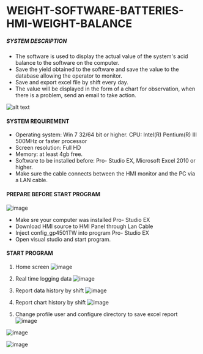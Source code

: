 # WEIGHT-SOFTWARE-BATTERIES-HMI-WEIGHT-BALANCE

##### SYSTEM DESCRIPTION ###
- The software is used to display the actual value of the system's acid balance to the software on the computer.
- Save the yield obtained to the software and save the value to the database allowing the operator to monitor.
- Save and export excel file by shift every day.
- The value will be displayed in the form of a chart for observation, when there is a problem, send an email to take action.

![alt text](https://github.com/AnhTranThe/WEIGHT-SOFTWARE-BATTERIES/issues/1#issue-1788738283)

#### SYSTEM REQUIREMENT

-  Operating system: Win 7 32/64 bit or higher.
CPU: Intel(R) Pentium(R) III 500MHz or faster processor
-  Screen resolution: Full HD
-  Memory: at least 4gb free.
-  Software to be installed before: Pro- Studio EX, Microsoft Excel 2010 or higher.
- Make sure the cable connects between the HMI monitor and the PC via a LAN cable.

 #### PREPARE BEFORE START PROGRAM
 ![image](https://github.com/AnhTranThe/WEIGHT-SOFTWARE-BATTERIES/assets/92661883/3cdda9a7-3551-4008-a219-7cf0f49c355c)

 - Make sre your computer was installed  Pro- Studio EX
 - Download HMI source to HMI Panel through Lan Cable
 - Inject config_gp4501TW into program Pro- Studio EX
 - Open visual studio and start program.

#### START PROGRAM
1. Home screen
  ![image](https://github.com/AnhTranThe/WEIGHT-SOFTWARE-BATTERIES/assets/92661883/c3a32a01-7b2c-46ca-b31b-57cf532c7234)



3. Real time logging data 
![image](https://github.com/AnhTranThe/WEIGHT-SOFTWARE-BATTERIES/assets/92661883/548ef751-7f0a-47a6-b446-16ee1c9a30fd)

4. Report data history by shift 
![image](https://github.com/AnhTranThe/WEIGHT-SOFTWARE-BATTERIES/assets/92661883/537ab4af-c220-4801-8ec6-ab35fafaeee8)

5. Report chart history by shift
![image](https://github.com/AnhTranThe/WEIGHT-SOFTWARE-BATTERIES/assets/92661883/093986e9-8e0d-423d-ae5f-2279bc70bc93)

6. Change profile user and configure directory to save excel report 
![image](https://github.com/AnhTranThe/WEIGHT-SOFTWARE-BATTERIES/assets/92661883/c245fbaa-4449-4237-b68b-51b7baa86a78)

![image](https://github.com/AnhTranThe/WEIGHT-SOFTWARE-BATTERIES/assets/92661883/0b207410-c5ba-40e0-b1f0-d6e86d7cfbe3)

![image](https://github.com/AnhTranThe/WEIGHT-SOFTWARE-BATTERIES/assets/92661883/ec3a884f-dfb7-4b85-a1e1-c779a69c7e76)

